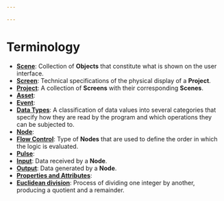 ```yaml
---

---
```


# Terminology

* [**Scene**](project-objects/scene.md): Collection of **Objects** that constitute what is shown on the user interface.
* [**Screen**](project-objects/screen.md): Technical specifications of the physical display of a **Project**.
* [**Project**](): A collection of **Screens** with their corresponding **Scenes**.
* [**Asset**]():
* [**Event**]():
* [**Data Types**](data-types/README.md): A classification of data values into several categories that specify how they are read by the program and which operations they can be subjected to.
* [**Node**]():
* [**Flow Control**](../toolbox/flow-control/README.md): Type of **Nodes** that are used to define the order in which the logic is evaluated.
* [**Pulse**]():
* [**Input**](): Data received by a **Node**.
* [**Output**](): Data generated by a **Node**.
* [**Properties and Attributes**]():
* [**Euclidean division**](): Process of dividing one integer by another, producing a quotient and a remainder.

